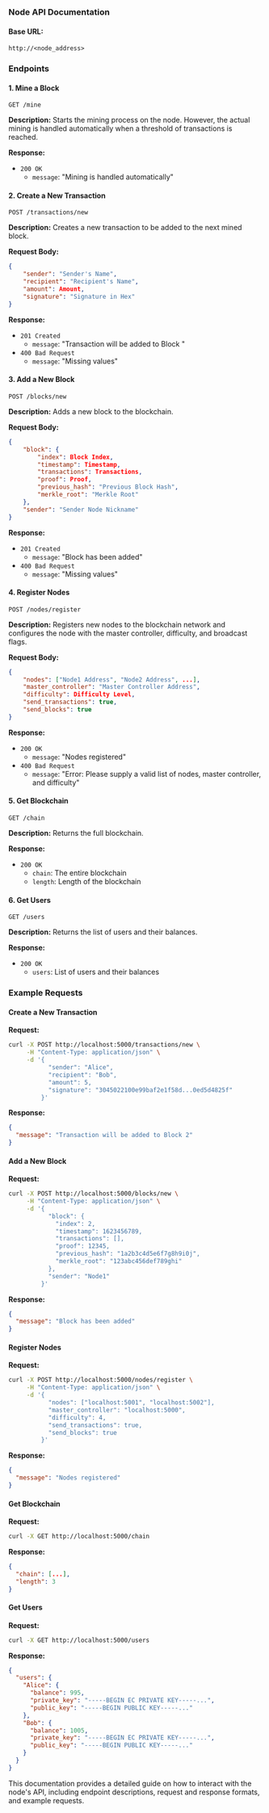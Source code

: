 ### Node API Documentation

#### **Base URL:** 
```
http://<node_address>
```

### **Endpoints**

#### 1. **Mine a Block**
```
GET /mine
```
**Description:**
Starts the mining process on the node. However, the actual mining is handled automatically when a threshold of transactions is reached.

**Response:**
- `200 OK`
  - `message`: "Mining is handled automatically"

#### 2. **Create a New Transaction**
```
POST /transactions/new
```
**Description:**
Creates a new transaction to be added to the next mined block.

**Request Body:**
```json
{
    "sender": "Sender's Name",
    "recipient": "Recipient's Name",
    "amount": Amount,
    "signature": "Signature in Hex"
}
```
**Response:**
- `201 Created`
  - `message`: "Transaction will be added to Block <index>"
- `400 Bad Request`
  - `message`: "Missing values"

#### 3. **Add a New Block**
```
POST /blocks/new
```
**Description:**
Adds a new block to the blockchain.

**Request Body:**
```json
{
    "block": {
        "index": Block Index,
        "timestamp": Timestamp,
        "transactions": Transactions,
        "proof": Proof,
        "previous_hash": "Previous Block Hash",
        "merkle_root": "Merkle Root"
    },
    "sender": "Sender Node Nickname"
}
```
**Response:**
- `201 Created`
  - `message`: "Block has been added"
- `400 Bad Request`
  - `message`: "Missing values"

#### 4. **Register Nodes**
```
POST /nodes/register
```
**Description:**
Registers new nodes to the blockchain network and configures the node with the master controller, difficulty, and broadcast flags.

**Request Body:**
```json
{
    "nodes": ["Node1 Address", "Node2 Address", ...],
    "master_controller": "Master Controller Address",
    "difficulty": Difficulty Level,
    "send_transactions": true,
    "send_blocks": true
}
```
**Response:**
- `200 OK`
  - `message`: "Nodes registered"
- `400 Bad Request`
  - `message`: "Error: Please supply a valid list of nodes, master controller, and difficulty"

#### 5. **Get Blockchain**
```
GET /chain
```
**Description:**
Returns the full blockchain.

**Response:**
- `200 OK`
  - `chain`: The entire blockchain
  - `length`: Length of the blockchain

#### 6. **Get Users**
```
GET /users
```
**Description:**
Returns the list of users and their balances.

**Response:**
- `200 OK`
  - `users`: List of users and their balances

### **Example Requests**

#### **Create a New Transaction**

**Request:**
```bash
curl -X POST http://localhost:5000/transactions/new \
     -H "Content-Type: application/json" \
     -d '{
           "sender": "Alice",
           "recipient": "Bob",
           "amount": 5,
           "signature": "3045022100e99baf2e1f58d...0ed5d4825f"
         }'
```

**Response:**
```json
{
  "message": "Transaction will be added to Block 2"
}
```

#### **Add a New Block**

**Request:**
```bash
curl -X POST http://localhost:5000/blocks/new \
     -H "Content-Type: application/json" \
     -d '{
           "block": {
             "index": 2,
             "timestamp": 1623456789,
             "transactions": [],
             "proof": 12345,
             "previous_hash": "1a2b3c4d5e6f7g8h9i0j",
             "merkle_root": "123abc456def789ghi"
           },
           "sender": "Node1"
         }'
```

**Response:**
```json
{
  "message": "Block has been added"
}
```

#### **Register Nodes**

**Request:**
```bash
curl -X POST http://localhost:5000/nodes/register \
     -H "Content-Type: application/json" \
     -d '{
           "nodes": ["localhost:5001", "localhost:5002"],
           "master_controller": "localhost:5000",
           "difficulty": 4,
           "send_transactions": true,
           "send_blocks": true
         }'
```

**Response:**
```json
{
  "message": "Nodes registered"
}
```

#### **Get Blockchain**

**Request:**
```bash
curl -X GET http://localhost:5000/chain
```

**Response:**
```json
{
  "chain": [...],
  "length": 3
}
```

#### **Get Users**

**Request:**
```bash
curl -X GET http://localhost:5000/users
```

**Response:**
```json
{
  "users": {
    "Alice": {
      "balance": 995,
      "private_key": "-----BEGIN EC PRIVATE KEY-----...",
      "public_key": "-----BEGIN PUBLIC KEY-----..."
    },
    "Bob": {
      "balance": 1005,
      "private_key": "-----BEGIN EC PRIVATE KEY-----...",
      "public_key": "-----BEGIN PUBLIC KEY-----..."
    }
  }
}
```

This documentation provides a detailed guide on how to interact with the node's API, including endpoint descriptions, request and response formats, and example requests.